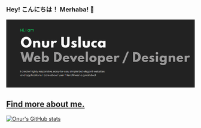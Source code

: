 ### Hey! こんにちは！ Merhaba! 👋

[![GitHub Logo](Profile.png)
](https://onurusluca.me/)


## [Find more about me.](https://onurusluca.me/)

[![Onur's GitHub stats](https://github-readme-stats.vercel.app/api?username=onurusluca)](https://github.com/anuraghazra/github-readme-stats&theme=blue-green)
